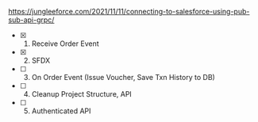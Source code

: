 https://jungleeforce.com/2021/11/11/connecting-to-salesforce-using-pub-sub-api-grpc/


- [x] 1. Receive Order Event
- [x] 2. SFDX
- [ ] 3. On Order Event  (Issue Voucher, Save Txn History to DB)
- [ ] 4. Cleanup Project Structure, API
- [ ] 5. Authenticated API 
